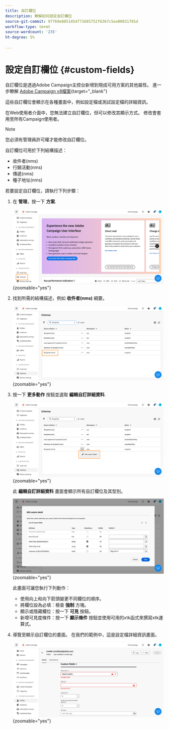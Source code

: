```yaml
---
title: 自訂欄位
description: 瞭解如何設定自訂欄位
source-git-commit: 97769e885145d771685752f6367c5ea00831701d
workflow-type: tm+mt
source-wordcount: '235'
ht-degree: 5%

---
```


# 設定自訂欄位 {#custom-fields}

自訂欄位是透過Adobe Campaign主控台新增到現成可用方案的其他屬性。 進一步瞭解 [Adobe Campaign v8檔案](https://experienceleague.adobe.com/docs/campaign/campaign-v8/developer/shemas-forms/extend-schema.html){target="_blank"}

這些自訂欄位會顯示在各種畫面中，例如設定檔或測試設定檔的詳細資訊。

在Web使用者介面中，您無法建立自訂欄位，但可以修改其顯示方式。 修改會套用至所有Campaign使用者。

>[!NOTE]
>
>您必須有管理員許可權才能修改自訂欄位。

自訂欄位可用於下列結構描述：

* 收件者(nms)
* 行銷活動(nms)
* 傳遞(nms)
* 種子地址(nms)

若要設定自訂欄位，請執行下列步驟：

1. 在 **管理**，按一下 **方案**.

   ![](assets/custom-fields.png){zoomable=&quot;yes&quot;}

1. 找到所需的結構描述，例如 **收件者(nms)** 綱要。

   ![](assets/custom-fields2.png){zoomable=&quot;yes&quot;}

1. 按一下 **更多動作** 按鈕並選取 **編輯自訂詳細資料**.

   ![](assets/custom-fields3.png){zoomable=&quot;yes&quot;}

   此 **編輯自訂詳細資料** 畫面會顯示所有自訂欄位及其型別。

   ![](assets/custom-fields4.png){zoomable=&quot;yes&quot;}

   此畫面可讓您執行下列動作：

   * 使用向上和向下箭頭變更不同欄位的順序。
   * 將欄位設為必填：檢查 **強制** 方塊。
   * 顯示或隱藏欄位：按一下 **可見** 按鈕。
   * 新增可見度條件：按一下 **顯示條件** 按鈕並使用可用的xtk函式來撰寫xtk運算式。

1. 導覽至顯示自訂欄位的畫面。 在我們的範例中，這是設定檔詳細資訊畫面。

   ![](assets/custom-fields5.png){zoomable=&quot;yes&quot;}
